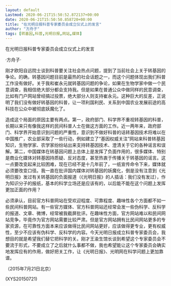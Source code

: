 ```yaml
---
layout: default
Lastmod: 2020-06-21T15:50:52.872137+00:00
date: 2020-06-21T15:50:50.858720+00:00
title: "在光明日报科普专家委员会成立仪式上的发言"
author: "方舟子"
tags: [转基因,科普,光明日报,网站,媒体]
---
```


在光明日报科普专家委员会成立仪式上的发言

·方舟子·

刚才欧阳自远院士谈到科普要关注社会热点问题，提到了当前社会上关于转基因的争论。的确，转基因问题目前是最热的社会话题之一，而这个问题体现出我们科普工作没有做好。关于我和崔永元就转基因问题的争论，如果在生物学家中做一个民意调查，我相信绝大部分都会支持我。但是如果在普通公众中做同样的民意调查，比如有门户网站曾经搞过投票，绝大部分人则支持崔永元。这种巨大的反差，正说明了我们没有做好转基因的科普，让一项利国利民、关系到中国农业发展前途的高科技在公众中被彻底妖魔化了。

造成这个局面的原因主要有两点。第一，政府部门、科学界不重视转基因的科普，长期以来只有像我这样的民间科普人士在做这方面的工作。近一两年来，政府部门、科学界开始意识到问题的严重性，意识到不做好科普的话转基因技术将难以在中国推广，农业部采取了一些行动，例如建立了“基因权威关注”网站来科普转基因知识，生物学家、农学家纷纷站出来支持转基因技术、澄清关于它的各种谣言和误解。第二，中国媒体在转基因问题上总体上是发挥了负面作用的，很多媒体、特别是商业化媒体对转基因持质疑、反对态度，甚至热衷于传播关于转基因的谣言。这一点要改变起来比较困难，现在已经不是十几年前了，一纸宣传命令下来，媒体就必须要改变口径。我一直在批评国内媒体对转基因的妖魔化，倒是没有注意到《光明日报》发过有关转基因的负面报道（《光明日报》的人插话：我们没有发过），作为知识分子的报纸，基本的科学立场还是应该有的，以后能不能在这个问题上发挥更加正面的作用？

必须承认，目前官方科普网站在受欢迎程度、可靠程度、趣味性各个方面都不如一些民间科普网站。有一些官方媒体、官方科普网站还经常会发一些伪科学、反科学的报道、文章、微博，经常被我截屏批评。在趣味性方面，官方网站难以和民间网站竞争，毕竟作为官方网站需要比较严肃。但是官方网站拥有比民间网站更多的专家资源，在可靠性方面本来应该做得比民间网站更好，应该做得更专业，更有权威性，至少不应该有伪科学、反科学的内容。今天光明日报成立科普专家委员会，我想目的就是希望我们替它把科学的关。刚才王渝生馆长谈到希望这个专家委员会不要流于形式，不要成立了之后就什么事都不做，我也希望能让这个专家委员会确实地发挥应有的作用，做好把关工作，让《光明日报》、光明网在科学问题上更加靠谱。

（2015年7月21日北京）

(XYS20150721)

